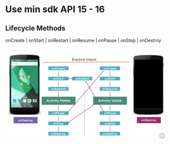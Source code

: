 # Use min sdk API 15 - 16


Lifecycle Methods
---
onCreate | onStart | onRestart | onResume | onPause | onStop  | onDestroy 


![alt text](https://github.com/kieranheg/Notes/blob/master/android/images/androidActivityLifecycle.png)

